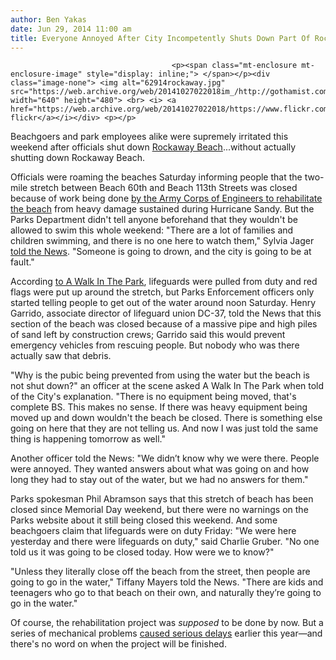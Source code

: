 ```yaml
---
author: Ben Yakas
date: Jun 29, 2014 11:00 am
title: Everyone Annoyed After City Incompetently Shuts Down Part Of Rockaway Beach
---
```


	
										<p><span class="mt-enclosure mt-enclosure-image" style="display: inline;"> </span></p><div class="image-none"> <img alt="62914rockaway.jpg" src="https://web.archive.org/web/20141027022018im_/http://gothamist.com/attachments/byakas/62914rockaway.jpg" width="640" height="480"> <br> <i> <a href="https://web.archive.org/web/20141027022018/https://www.flickr.com/photos/scottlynchnyc/14277809622">scoboco&apos;s flickr</a></i></div> <p></p>

<p>Beachgoers and park employees alike were supremely irritated this weekend after officials shut down <a href="https://web.archive.org/web/20141027022018/http://gothamist.com/tags/rockawaybeach">Rockaway Beach</a>...without actually shutting down Rockaway Beach. </p>

<p>Officials were roaming the beaches Saturday informing people that the two-mile stretch between Beach 60th and Beach 113th Streets was closed because of work being done <a href="https://web.archive.org/web/20141027022018/http://gothamist.com/2014/06/09/beach_noisy.php">by the Army Corps of Engineers to rehabilitate the beach</a> from heavy damage sustained during Hurricane Sandy. But the Parks Department didn&apos;t tell anyone beforehand that they wouldn&apos;t be allowed to swim this whole weekend: &quot;There are a lot of families and children swimming, and there is no one here to watch them,&quot; Sylvia Jager <a href="https://web.archive.org/web/20141027022018/http://www.nydailynews.com/new-york/queens/swim-pickings-rockaways-beaches-closures-article-1.1847996">told the News</a>. &quot;Someone is going to drown, and the city is going to be at fault.&quot;</p>

<p>According <a href="https://web.archive.org/web/20141027022018/http://awalkintheparknyc.blogspot.com/2014/06/mystery-grows-as-department-of-health.html">to A Walk In The Park</a>, lifeguards were pulled from duty and red flags were put up around the stretch, but Parks Enforcement officers only started telling people to get out of the water around noon Saturday. Henry Garrido, associate director of lifeguard union DC-37, told the News that this section of the beach was closed because of a massive pipe and high piles of sand left by construction crews; Garrido said this would prevent emergency vehicles from rescuing people. But nobody who was there actually saw that debris.</p>

<p>&quot;Why is the pubic being prevented from using the water but the beach is not shut down?&quot; an officer at the scene asked A Walk In The Park when told of the City&apos;s explanation. &quot;There is no equipment being moved, that&apos;s complete BS. This makes no sense.  If there was heavy equipment being moved up and down wouldn&apos;t the beach be closed. There is something else going on here that they are not telling us.  And now I was just told the same thing is happening tomorrow as well.&quot;</p>

<p>Another officer told the News: &quot;We didn&#x2019;t know why we were there. People were annoyed. They wanted answers about what was going on and how long they had to stay out of the water, but we had no answers for them.&quot;</p>

<p>Parks spokesman Phil Abramson says that this stretch of beach has been closed since  Memorial Day weekend, but there were no warnings on the Parks website about it still being closed this weekend. And some beachgoers claim that lifeguards were on duty Friday: &quot;We were here yesterday and there were lifeguards on duty,&quot; said Charlie Gruber. &quot;No one told us it was going to be closed today. How were we to know?&quot;</p>

<p>&quot;Unless they literally close off the beach from the street, then people are going to go in the water,&quot; Tiffany Mayers told the News. &quot;There are kids and teenagers who go to that beach on their own, and naturally they&#x2019;re going to go in the water.&quot;  </p>

<p>Of course, the rehabilitation project was <em>supposed</em> to be done by now. But a series of mechanical problems <a href="https://web.archive.org/web/20141027022018/http://www.dnainfo.com/new-york/20140522/rockaway-beach/rockaway-beachgoers-face-sand-walls-limited-access-this-summer">caused serious delays</a> earlier this year&#x2014;and there&apos;s no word on when the project will be finished.</p>					
										
									
				